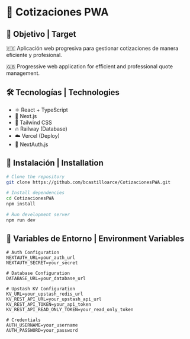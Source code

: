 # 💼 Cotizaciones PWA

## 🎯 Objetivo | Target
🇪🇸 Aplicación web progresiva para gestionar cotizaciones de manera eficiente y profesional.

🇬🇧 Progressive web application for efficient and professional quote management.

## 🛠️ Tecnologías | Technologies
- ⚛️ React + TypeScript
- 📱 Next.js
- 🎨 Tailwind CSS
- 🔥 Railway (Database)
- ☁️ Vercel (Deploy)
- 🔐 NextAuth.js

## 🚀 Instalación | Installation

```bash
# Clone the repository
git clone https://github.com/bcastilloarce/CotizacionesPWA.git

# Install dependencies
cd CotizacionesPWA
npm install

# Run development server
npm run dev
```

## 🔧 Variables de Entorno | Environment Variables
```env
# Auth Configuration
NEXTAUTH_URL=your_auth_url
NEXTAUTH_SECRET=your_secret

# Database Configuration
DATABASE_URL=your_database_url

# Upstash KV Configuration
KV_URL=your_upstash_redis_url
KV_REST_API_URL=your_upstash_api_url
KV_REST_API_TOKEN=your_api_token
KV_REST_API_READ_ONLY_TOKEN=your_read_only_token

# Credentials
AUTH_USERNAME=your_username
AUTH_PASSWORD=your_password
```

